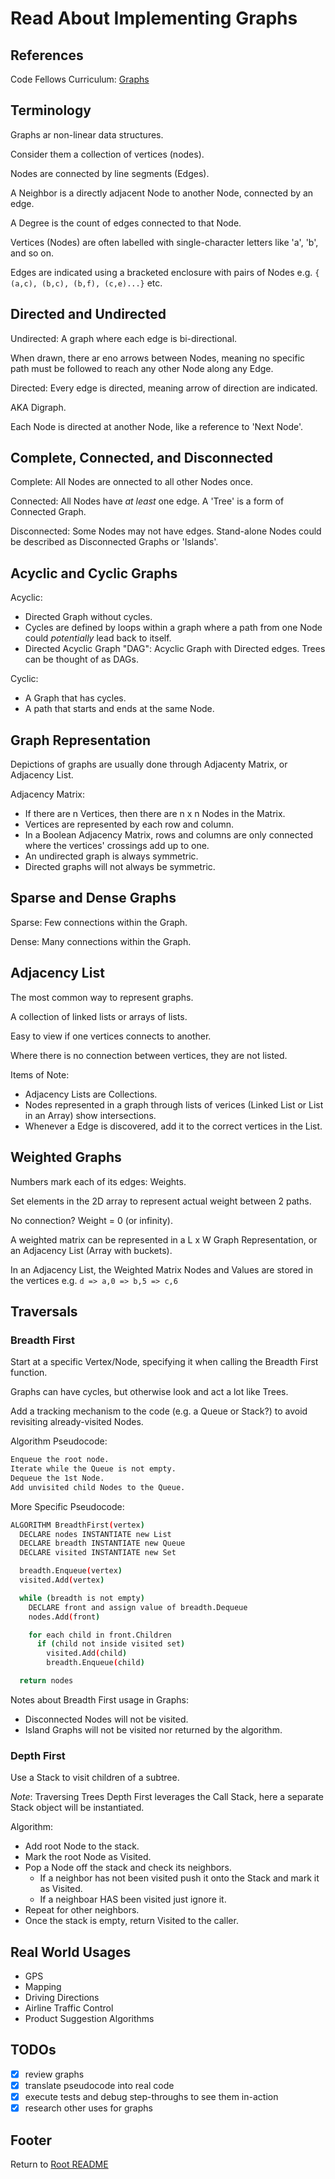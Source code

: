 # Read About Implementing Graphs

## References

Code Fellows Curriculum: [Graphs](https://codefellows.github.io/common_curriculum/data_structures_and_algorithms/Code_401/class-35/resources/graphs.html)

## Terminology

Graphs ar non-linear data structures.

Consider them a collection of vertices (nodes).

Nodes are connected by line segments (Edges).

A Neighbor is a directly adjacent Node to another Node, connected by an edge.

A Degree is the count of edges connected to that Node.

Vertices (Nodes) are often labelled with single-character letters like 'a', 'b', and so on.

Edges are indicated using a bracketed enclosure with pairs of Nodes e.g. `{ (a,c), (b,c), (b,f), (c,e)...}` etc.

## Directed and Undirected

Undirected: A graph where each edge is bi-directional.

When drawn, there ar eno arrows between Nodes, meaning no specific path must be followed to reach any other Node along any Edge.

Directed: Every edge is directed, meaning arrow of direction are indicated.

AKA Digraph.

Each Node is directed at another Node, like a reference to 'Next Node'.

## Complete, Connected, and Disconnected

Complete: All Nodes are onnected to all other Nodes once.

Connected: All Nodes have _at least_ one edge. A 'Tree' is a form of Connected Graph.

Disconnected: Some Nodes may not have edges. Stand-alone Nodes could be described as Disconnected Graphs or 'Islands'.

## Acyclic and Cyclic Graphs

Acyclic:

- Directed Graph without cycles.
- Cycles are defined by loops within a graph where a path from one Node could _potentially_ lead back to itself.
- Directed Acyclic Graph "DAG": Acyclic Graph with Directed edges. Trees can be thought of as DAGs.

Cyclic:

- A Graph that has cycles.
- A path that starts and ends at the same Node.

## Graph Representation

Depictions of graphs are usually done through Adjacenty Matrix, or Adjacency List.

Adjacency Matrix:

- If there are n Vertices, then there are n x n Nodes in the Matrix.
- Vertices are represented by each row and column.
- In a Boolean Adjacency Matrix, rows and columns are only connected where the vertices' crossings add up to one.
- An undirected graph is always symmetric.
- Directed graphs will not always be symmetric.

## Sparse and Dense Graphs

Sparse: Few connections within the Graph.

Dense: Many connections within the Graph.

## Adjacency List

The most common way to represent graphs.

A collection of linked lists or arrays of lists.

Easy to view if one vertices connects to another.

Where there is no connection between vertices, they are not listed.

Items of Note:

- Adjacency Lists are Collections.
- Nodes represented in a graph through lists of verices (Linked List or List in an Array) show intersections.
- Whenever a Edge is discovered, add it to the correct vertices in the List.

## Weighted Graphs

Numbers mark each of its edges: Weights.

Set elements in the 2D array to represent actual weight between 2 paths.

No connection? Weight = 0 (or infinity).

A weighted matrix can be represented in a L x W Graph Representation, or an Adjacency List (Array with buckets).

In an Adjacency List, the Weighted Matrix Nodes and Values are stored in the vertices e.g. `d => a,0 => b,5 => c,6`

## Traversals

### Breadth First

Start at a specific Vertex/Node, specifying it when calling the Breadth First function.

Graphs can have cycles, but otherwise look and act a lot like Trees.

Add a tracking mechanism to the code (e.g. a Queue or Stack?) to avoid revisiting already-visited Nodes.

Algorithm Pseudocode:

```sh
Enqueue the root node.
Iterate while the Queue is not empty.
Dequeue the 1st Node.
Add unvisited child Nodes to the Queue.
```

More Specific Pseudocode:

```sh
ALGORITHM BreadthFirst(vertex)
  DECLARE nodes INSTANTIATE new List
  DECLARE breadth INSTANTIATE new Queue
  DECLARE visited INSTANTIATE new Set

  breadth.Enqueue(vertex)
  visited.Add(vertex)

  while (breadth is not empty)
    DECLARE front and assign value of breadth.Dequeue
    nodes.Add(front)

    for each child in front.Children
      if (child not inside visited set)
        visited.Add(child)
        breadth.Enqueue(child)

  return nodes
```

Notes about Breadth First usage in Graphs:

- Disconnected Nodes will not be visited.
- Island Graphs will not be visited nor returned by the algorithm.

### Depth First

Use a Stack to visit children of a subtree.

_Note_: Traversing Trees Depth First leverages the Call Stack, here a separate Stack object will be instantiated.

Algorithm:

- Add root Node to the stack.
- Mark the root Node as Visited.
- Pop a Node off the stack and check its neighbors.
  - If a neighbor has not been visited push it onto the Stack and mark it as Visited.
  - If a neighboar HAS been visited just ignore it.
- Repeat for other neighbors.
- Once the stack is empty, return Visited to the caller.

## Real World Usages

- GPS
- Mapping
- Driving Directions
- Airline Traffic Control
- Product Suggestion Algorithms

## TODOs

- [x] review graphs
- [x] translate pseudocode into real code
- [x] execute tests and debug step-throughs to see them in-action
- [x] research other uses for graphs

## Footer

Return to [Root README](../README.html)
